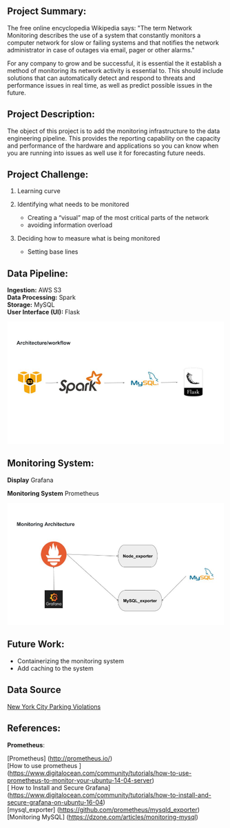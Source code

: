 
## Project Summary:
The free online encyclopedia Wikipedia says:
"The term Network Monitoring describes the use of a system that constantly monitors a computer network for slow or failing systems and that notifies the network administrator in case of outages via email, pager or other alarms."

For any company to grow and be successful, it is essential the it  establish a method of monitoring its network activity is essential to. This should include solutions that can automatically detect and respond to threats and performance issues in real time, as well as predict possible issues in the future.


## Project Description:
The object of this project is to add the monitoring infrastructure to the data engineering pipeline.  This provides the reporting capability on the capacity and performance of the hardware and applications so you can know when you are running into issues as well use it for forecasting future needs.

## Project Challenge:
1. Learning curve

2. Identifying what needs to be monitored
    * Creating a “visual” map of the most critical parts of the network
    * avoiding information overload

3. Deciding how to measure what is being monitored
   * Setting base lines

## Data Pipeline:   

__Ingestion:__ AWS S3    
__Data Processing:__ Spark   
__Storage:__ MySQL    
__User Interface (UI):__ Flask    


<img src= img/architecture.jpg>

## Monitoring System:

__Display__ Grafana       

__Monitoring System__ Prometheus    

<img src= img/monitor_sys.jpg>


## Future Work:
* Containerizing the monitoring system
* Add caching to the system

## Data Source

[New York City Parking Violations](https://data.cityofnewyork.us/City-Government/Parking-Violations-Issued-Fiscal-Year-2014-August-/jt7v-77mi)

## References:
__Prometheus__:     

[Prometheus] (http://prometheus.io/)    
[How to use prometheus ] (https://www.digitalocean.com/community/tutorials/how-to-use-prometheus-to-monitor-your-ubuntu-14-04-server)     
[ How to Install and Secure Grafana] (https://www.digitalocean.com/community/tutorials/how-to-install-and-secure-grafana-on-ubuntu-16-04)      
[mysql_exporter] (https://github.com/prometheus/mysqld_exporter)      
[Monitoring MySQL] (https://dzone.com/articles/monitoring-mysql)       
